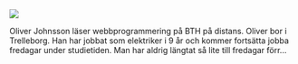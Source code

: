 <!-- <div style="background-color: #eeeeee; overflow: auto; border-radius: 10px; color: rgba(0, 0, 0, 0.4); padding: 1em; max-width: 400px; margin: 50px 100px" markdown=1>
<img src="img/me-small.jpg" style="float: left; width: 80px; height: 80px; margin-right: 16px; border-radius: 50%; margin-top: 30px"> -->

<div class="byline" markdown=1>
<img src="img/me-small.jpg">



Oliver Johnsson läser webbprogrammering på BTH på distans.
Oliver bor i Trelleborg.
Han har jobbat som elektriker i 9 år och kommer fortsätta jobba fredagar under studietiden.
Man har aldrig längtat så lite till fredagar förr...

</div>
